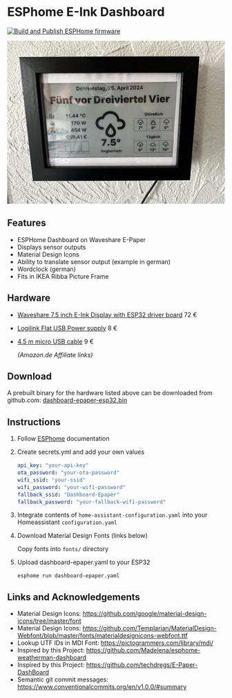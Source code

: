 # ESPhome E-Ink Dashboard

[![Build and Publish ESPHome firmware](https://github.com/ziermmar/esphome-epaper-dashboard/actions/workflows/push.yml/badge.svg)](https://github.com/ziermmar/esphome-epaper-dashboard/actions/workflows/push.yml)

![Screen capture of an e-ink display](./images/screen-capture.jpeg)

## Features

* ESPHome Dashboard on Waveshare E-Paper
* Displays sensor outputs
* Material Design Icons
* Ability to translate sensor output (example in german)
* Wordclock (german)
* Fits in IKEA Ribba Picture Frame

## Hardware

* [Waveshare 7.5 inch E-Ink Display with ESP32 driver board](https://amzn.to/3JBRzas) 72 €
* [Logilink Flat USB Power supply](https://amzn.to/3JD4Gbe) 8 €
* [4.5 m micro USB cable](https://amzn.to/44jEufC) 9 €

  *(Amazon.de Affiliate links)*

## Download

A prebuilt binary for the hardware listed above can be downloaded from github.com: [dashboard-epaper-esp32.bin](https://ziermmar.github.io/esphome-epaper-dashboard/dashboard-epaper-esp32/dashboard-epaper-esp32.bin)

## Instructions

1. Follow [ESPhome](https://esphome.io) documentation

2. Create secrets.yml and add your own values

    ```yaml
    api_key: "your-api-key"
    ota_password: "your-ota-password"
    wifi_ssid: "your-ssid"
    wifi_password: "your-wifi-password"
    fallback_ssid: "Dashboard-Epaper"
    fallback_password: "your-fallback-wifi-password"
    ```

3. Integrate contents of ```home-assistant-configuration.yaml``` into your Homeassistant ```configuration.yaml```

4. Download Material Design Fonts (links below)

    Copy fonts into ```fonts/``` directory

5. Upload dashboard-epaper.yaml to your ESP32

   ```shell
   esphome run dashboard-epaper.yaml
   ```

## Links and Acknowledgements

* Material Design Icons: <https://github.com/google/material-design-icons/tree/master/font>
* Material Design Icons: <https://github.com/Templarian/MaterialDesign-Webfont/blob/master/fonts/materialdesignicons-webfont.ttf>
* Lookup UTF IDs in MDI Font: <https://pictogrammers.com/library/mdi/>
* Inspired by this Project: <https://github.com/Madelena/esphome-weatherman-dashboard>
* Inspired by this Project: <https://github.com/techdregs/E-Paper-DashBoard>
* Semantic git commit messages: <https://www.conventionalcommits.org/en/v1.0.0/#summary>
